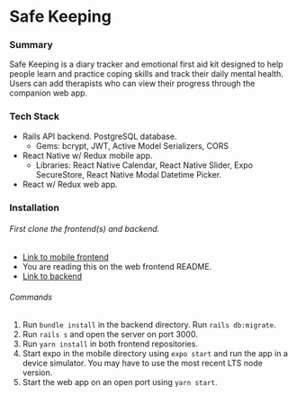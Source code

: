 # Safe Keeping

### Summary

Safe Keeping is a diary tracker and emotional first aid kit designed to help people learn and practice coping skills and track their daily mental health. 
Users can add therapists who can view their progress through the companion web app.

### Tech Stack
* Rails API backend. PostgreSQL database.
  * Gems: bcrypt, JWT, Active Model Serializers, CORS
* React Native w/ Redux mobile app.
  * Libraries: React Native Calendar, React Native Slider, Expo SecureStore, React Native Modal Datetime Picker.
* React w/ Redux web app.

### Installation
###### First clone the frontend(s) and backend.
- [Link to mobile frontend](https://github.com/blobbyblobfish/safe-keeping-frontend-mobile)
- You are reading this on the web frontend README.
- [Link to backend](https://github.com/blobbyblobfish/safe-keeping-backend)

###### Commands
1. Run `bundle install` in the backend directory. Run `rails db:migrate`.
2. Run `rails s` and open the server on port 3000.
3. Run `yarn install` in both frontend repositories.
4. Start expo in the mobile directory using `expo start` and run the app in a device simulator. You may have to use the most recent LTS node version.
5. Start the web app on an open port using `yarn start`.
